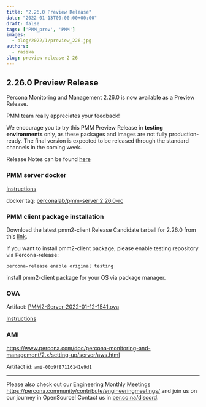 ```yaml
---
title: "2.26.0 Preview Release"
date: "2022-01-13T00:00:00+00:00"
draft: false
tags: ['PMM_prev', 'PMM']
images:
  - blog/2022/1/preview_226.jpg
authors:
  - rasika
slug: preview-release-2-26
---
```


## 2.26.0 Preview Release

Percona Monitoring and Management 2.26.0 is now available as a Preview Release.

PMM team really appreciates your feedback!

We encourage you to try this PMM Preview Release in **testing environments** only, as these packages and images are not fully production-ready. The final version is expected to be released through the standard channels in the coming week.

Release Notes can be found [here]( https://github.com/percona/pmm-doc/blob/5b4bb85f2c4adbf30822cec122497076d127c81a/docs/release-notes/2.26.0.md)


### PMM server docker

[Instructions](https://www.percona.com/doc/percona-monitoring-and-management/2.x/setting-up/server/docker.html)

docker tag: [perconalab/pmm-server:2.26.0-rc](https://hub.docker.com/layers/perconalab/pmm-server/2.26.0-rc/images/sha256-ae901c897cd325ea847aee330501fbac043cc629b96119baae1ea27dfd12509a?context=explore)


### PMM client package installation

Download the latest pmm2-client Release Candidate tarball for 2.26.0 from this [link](https://s3.us-east-2.amazonaws.com/pmm-build-cache/PR-BUILDS/pmm2-client/pmm2-client-latest-3413.tar.gz).


If you want to install pmm2-client package, please enable testing repository via Percona-release: 
```
percona-release enable original testing
```

install pmm2-client package for your OS via package manager.

### OVA 

Artifact: [PMM2-Server-2022-01-12-1541.ova](http://percona-vm.s3-website-us-east-1.amazonaws.com/PMM2-Server-2022-01-12-1541.ova)

[Instructions](https://www.percona.com/doc/percona-monitoring-and-management/2.x/setting-up/server/virtual-appliance.html)

### AMI 

https://www.percona.com/doc/percona-monitoring-and-management/2.x/setting-up/server/aws.html

Artifact id: `ami-00b9f87116141e9d1`

---

Please also check out our Engineering Monthly Meetings https://percona.community/contribute/engineeringmeetings/ and join us on our journey in OpenSource! Contact us in [per.co.na/discord](https://per.co.na/discord).

